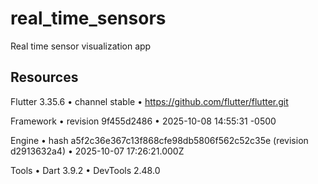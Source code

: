 # real_time_sensors

Real time sensor visualization app

## Resources

Flutter 3.35.6 • channel stable • https://github.com/flutter/flutter.git

Framework • revision 9f455d2486 • 2025-10-08 14:55:31 -0500

Engine • hash a5f2c36e367c13f868cfe98db5806f562c52c35e (revision d2913632a4) • 2025-10-07 17:26:21.000Z

Tools • Dart 3.9.2 • DevTools 2.48.0

